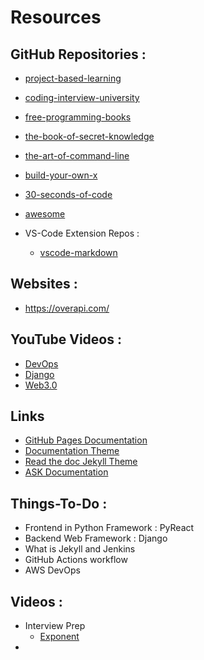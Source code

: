 # Resources 

## GitHub Repositories :
- [project-based-learning](https://github.com/practical-tutorials/project-based-learning)
- [coding-interview-university](https://github.com/jwasham/coding-interview-university)
- [free-programming-books](https://github.com/EbookFoundation/free-programming-books)
- [the-book-of-secret-knowledge](https://github.com/trimstray/the-book-of-secret-knowledge)
- [the-art-of-command-line](https://github.com/jlevy/the-art-of-command-line)
- [build-your-own-x](https://github.com/codecrafters-io/build-your-own-x)
- [30-seconds-of-code](https://github.com/30-seconds/30-seconds-of-code)
- [awesome](https://github.com/sindresorhus/awesome)

- VS-Code Extension Repos :
  - [vscode-markdown](https://github.com/yzhang-gh/vscode-markdown)

## Websites :
- https://overapi.com/

## YouTube Videos : 
- [DevOps](https://www.youtube.com/watch?v=htBL_bS_kwE&ab_channel=edureka%21)
- [Django](https://www.youtube.com/watch?v=rHux0gMZ3Eg&ab_channel=ProgrammingwithMosh)
- [Web3.0](https://www.youtube.com/watch?v=wHTcrmhskto&ab_channel=Fireship)


## Links
- [GitHub Pages Documentation](https://docs.github.com/en/pages/quickstart)
- [Documentation Theme](https://github.com/marella/jekyll-theme-documentation)
- [Read the doc Jekyll Theme](https://www.embeddedlog.com/jekyll-theme-rtd/quickstart.html)
- [ASK Documentation](https://developer.amazon.com/en-US/docs/alexa/documentation-home.html) 

## Things-To-Do :
- Frontend in Python Framework : PyReact
- Backend Web Framework : Django  
- What is Jekyll and Jenkins  
- GitHub Actions workflow
- AWS DevOps 

## Videos :
- Interview Prep
	- [Exponent](https://www.youtube.com/@tryexponent/playlists)
- 
